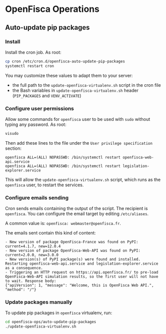 # OpenFisca Operations

## Auto-update pip packages

### Install

Install the cron job. As root:

```sh
cp cron /etc/cron.d/openfisca-auto-update-pip-packages
systemctl restart cron
```

You may customize these values to adapt them to your server:
- the full path to the `update-openfisca-virtualenv.sh` script in the cron file
- the Bash variables in `update-openfisca-virtualenv.sh` header (`PIP_PACKAGES` and `VENV_ACTIVATE`)

### Configure user permissions

Allow some commands for `openfisca` user to be used with `sudo` without typing any password. As root:

```sh
visudo
```

Then add these lines to the file under the `User privilege specification` section:

```
openfisca ALL=(ALL) NOPASSWD: /bin/systemctl restart openfisca-web-api.service
openfisca ALL=(ALL) NOPASSWD: /bin/systemctl restart legislation-explorer.service
```

This will allow the `update-openfisca-virtualenv.sh` script, which runs as the `openfisca` user, to restart the services.

### Configure emails sending

Cron sends emails containing the output of the script. The recipient is `openfisca`.
You can configure the email target by editing `/etc/aliases`.

A common value is: `openfisca: webmaster@openfisca.fr`.

The emails sent contain this kind of content:

```
- New version of package OpenFisca-France was found on PyPI: current=4.1.7, new=12.0.4
- New version of package OpenFisca-Web-API was found on PyPI: current=2.0.0, new=3.0.0
- New version(s) of PyPI package(s) were found and installed. Restarting openfisca-web-api.service and legislation-explorer.service as a consequence.
- Triggering an HTTP request on https://api.openfisca.fr/ to pre-load OpenFisca-Web-API simulation results, so the first user will not have to wait. Response body:
{"apiVersion": 1, "message": "Welcome, this is OpenFisca Web API.", "method": "/"}
```

### Update packages manually

To update pip packages in `openfisca` virtualenv, run:

```sh
cd openfisca-ops/auto-update-pip-packages
./update-openfisca-virtualenv.sh
```
